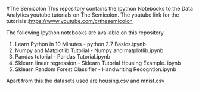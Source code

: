 #The Semicolon
This repository contains the Ipython Notebooks to the Data Analytics youtube tutorials on The Semicolon. 
The youtube link for the tutorials :https://www.youtube.com/c/thesemicolon

The following Ipython notebooks are available on this repository. 
1. Learn Python in 10 Minutes -  python 2.7 Basics.ipynb
2. Numpy and Matplotlib Tutorial - Numpy and matplotlib.ipynb
3. Pandas tutorial - Pandas Tutorial.ipynb
4. Sklearn linear regression - Sklearn Tutorial Housing Example. ipynb
5. Sklearn Random Forest Classifier - Handwriting Recogntion.ipynb

Apart from this the datasets used are housing.csv and mnist.csv
